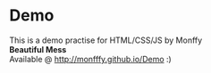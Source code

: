 # Demo
This is a demo practise for HTML/CSS/JS by Monffy 
<br>
<strong>Beautiful Mess</strong>
<br>
Available @ http://monfffy.github.io/Demo :)
